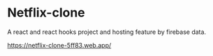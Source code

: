 # Netflix-clone
A react and react hooks project and hosting feature by firebase data.

https://netflix-clone-5ff83.web.app/
